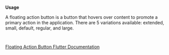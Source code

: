 **Usage**

A floating action button is a button that hovers over content to promote a primary action in the application. There are 5 variations available: extended, small, default, regular, and large.

` `

[Floating Action Button Flutter Documentation](https://api.flutter.dev/flutter/material/FloatingActionButton-class.html)

` `